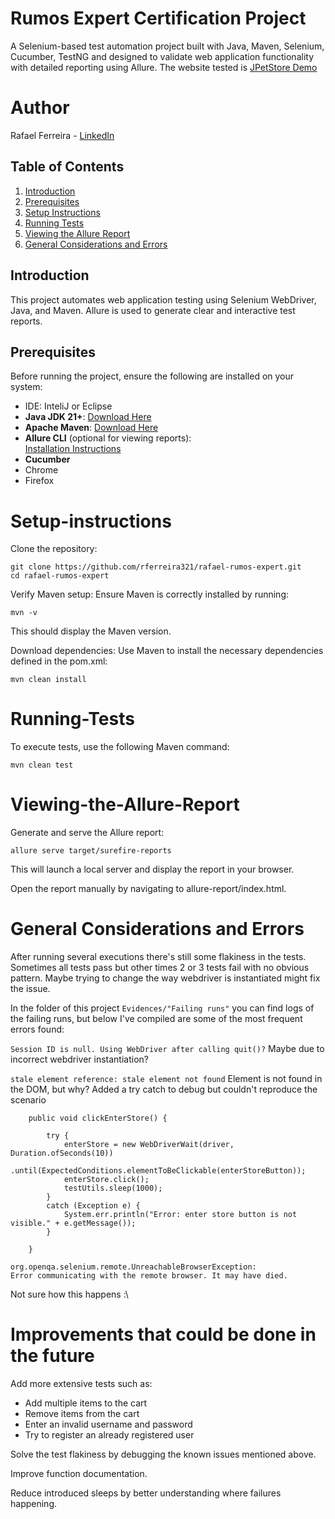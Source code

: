 # Rumos Expert Certification Project

A Selenium-based test automation project built with Java, Maven, Selenium, Cucumber, TestNG and designed to validate web application functionality with detailed reporting using Allure.
The website tested is [JPetStore Demo](https://petstore.octoperf.com/)

# Author
Rafael Ferreira - [LinkedIn](https://www.linkedin.com/in/rafael--ferreira/)

## Table of Contents
1. [Introduction](#introduction)
2. [Prerequisites](#prerequisites)
3. [Setup Instructions](#setup-instructions)
4. [Running Tests](#Running-Tests)
5. [Viewing the Allure Report](#viewing-the-allure-report)
6. [General Considerations and Errors](#general-considerations-and-errors)

## Introduction
This project automates web application testing using Selenium WebDriver, Java, and Maven. Allure is used to generate clear and interactive test reports.

## Prerequisites
Before running the project, ensure the following are installed on your system:
- IDE: InteliJ or Eclipse
- **Java JDK 21+**: [Download Here](https://www.oracle.com/java/technologies/javase-downloads.html)
- **Apache Maven**: [Download Here](https://maven.apache.org/download.cgi)
- **Allure CLI** (optional for viewing reports):  
  [Installation Instructions](https://docs.qameta.io/allure/#_installing_a_commandline)
- **Cucumber**
- Chrome
- Firefox

# Setup-instructions
Clone the repository:
```
git clone https://github.com/rferreira321/rafael-rumos-expert.git
cd rafael-rumos-expert
```
Verify Maven setup: Ensure Maven is correctly installed by running:

```mvn -v```

This should display the Maven version.

Download dependencies: Use Maven to install the necessary dependencies defined in the pom.xml:

```mvn clean install```

# Running-Tests
To execute tests, use the following Maven command:

```mvn clean test```

# Viewing-the-Allure-Report
Generate and serve the Allure report:

```allure serve target/surefire-reports```

This will launch a local server and display the report in your browser.

Open the report manually by navigating to allure-report/index.html.

# General Considerations and Errors

After running several executions there's still some flakiness in the tests. Sometimes all tests pass but other times 2 or 3 tests fail with no obvious pattern.
Maybe trying to change the way webdriver is instantiated might fix the issue.

In the folder of this project ```Evidences/"Failing runs"``` you can find logs of the failing runs, but below I've compiled are some of the most frequent errors found:

```Session ID is null. Using WebDriver after calling quit()?```
Maybe due to incorrect webdriver instantiation?

```stale element reference: stale element not found```
Element is not found in the DOM, but why?
Added a try catch to debug but couldn't reproduce the scenario
```
    public void clickEnterStore() {

        try {
            enterStore = new WebDriverWait(driver, Duration.ofSeconds(10))
                .until(ExpectedConditions.elementToBeClickable(enterStoreButton));
            enterStore.click();
            testUtils.sleep(1000);
        }
        catch (Exception e) {
            System.err.println("Error: enter store button is not visible." + e.getMessage());
        }

    }
```


```
org.openqa.selenium.remote.UnreachableBrowserException: 
Error communicating with the remote browser. It may have died.
```
Not sure how this happens :\

# Improvements that could be done in the future

Add more extensive tests such as:
- Add multiple items to the cart
- Remove items from the cart
- Enter an invalid username and password
- Try to register an already registered user

Solve the test flakiness by debugging the known issues mentioned above.

Improve function documentation.

Reduce introduced sleeps by better understanding where failures happening.

